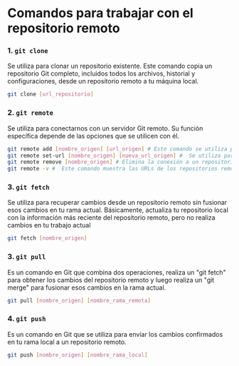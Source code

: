 # Comandos para trabajar con el repositorio remoto

### 1. `git clone`

Se utiliza para clonar un repositorio existente. Este comando copia un repositorio Git completo, incluidos todos los archivos, historial y configuraciones, desde un repositorio remoto a tu máquina local.

```bash
git clone [url_repositorio]
```

### 2. `git remote`

Se utiliza para conectarnos con un servidor Git remoto. Su función específica depende de las opciones que se utilicen con él.

```bash
git remote add [nombre_origen] [url_origen] # Este comando se utiliza para conectar y agregar un nuevo repositorio remoto a nuestro entorno de trabajo.
git remote set-url [nombre_origen] [nueva_url_origen] #  Se utiliza para cambiar la URL asociada con un repositorio remoto existente.
git remote remove [nombre_origen] # Elimina la conexión a un repositorio remoto.
git remote -v #  Este comando muestra las URLs de los repositorios remotos configurados actualmente en tu proyecto.
```

### 3. `git fetch`

Se utiliza para recuperar cambios desde un repositorio remoto sin fusionar esos cambios en tu rama actual. Básicamente, actualiza tu repositorio local con la información más reciente del repositorio remoto, pero no realiza cambios en tu trabajo actual

```bash
git fetch [nombre_origen]
```

### 3. `git pull`

Es un comando en Git que combina dos operaciones, realiza un "git fetch" para obtener los cambios del repositorio remoto y luego realiza un "git merge" para fusionar esos cambios en la rama actual.

```bash
git pull [nombre_origen] [nombre_rama_remota]
```

### 4. `git push`

Es un comando en Git que se utiliza para enviar los cambios confirmados en tu rama local a un repositorio remoto.

```bash
git push [nombre_origen] [nombre_rama_local]
```
